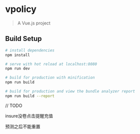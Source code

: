 # vpolicy

> A Vue.js project

## Build Setup

``` bash
# install dependencies
npm install

# serve with hot reload at localhost:8080
npm run dev

# build for production with minification
npm run build

# build for production and view the bundle analyzer report
npm run build --report
```
// TODO
<!-- 双色球已用券显示003 -->
<!-- 概率计算 -->
<!-- 3D概率分类 -->
<!-- 3D中奖号码是3位数，不是尾号 -->
<!-- 3D预测号码显示3类，支持扩展，（更多，收起） -->
insure没卷点击提醒充值
<!-- 3D预测输入3个号码才能诊断 -->
<!-- 重置按钮输入1个号码就可以用 -->
预测之后不能重置

